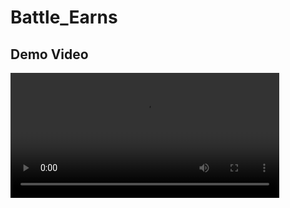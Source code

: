 # Battle_Earns


## Demo Video
<video width="430" height="200" src="https://github.com/AvinashIT/Battle_Earns/assets/84435338/d89fca1d-487b-4fbf-8661-4ae46d8cc15d"></video>


